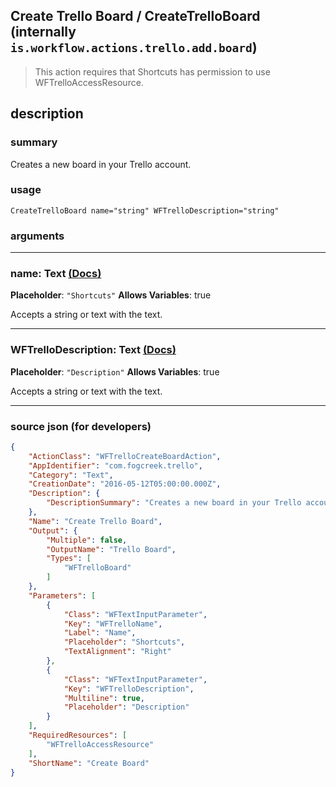 
## Create Trello Board / CreateTrelloBoard (internally `is.workflow.actions.trello.add.board`)

> This action requires that Shortcuts has permission to use WFTrelloAccessResource.


## description

### summary

Creates a new board in your Trello account.


### usage
```
CreateTrelloBoard name="string" WFTrelloDescription="string"
```

### arguments

---

### name: Text [(Docs)](https://pfgithub.github.io/shortcutslang/gettingstarted#text-field)
**Placeholder**: `"Shortcuts"`
**Allows Variables**: true



Accepts a string 
or text
with the text.

---

### WFTrelloDescription: Text [(Docs)](https://pfgithub.github.io/shortcutslang/gettingstarted#text-field)
**Placeholder**: `"Description"`
**Allows Variables**: true



Accepts a string 
or text
with the text.

---

### source json (for developers)

```json
{
	"ActionClass": "WFTrelloCreateBoardAction",
	"AppIdentifier": "com.fogcreek.trello",
	"Category": "Text",
	"CreationDate": "2016-05-12T05:00:00.000Z",
	"Description": {
		"DescriptionSummary": "Creates a new board in your Trello account."
	},
	"Name": "Create Trello Board",
	"Output": {
		"Multiple": false,
		"OutputName": "Trello Board",
		"Types": [
			"WFTrelloBoard"
		]
	},
	"Parameters": [
		{
			"Class": "WFTextInputParameter",
			"Key": "WFTrelloName",
			"Label": "Name",
			"Placeholder": "Shortcuts",
			"TextAlignment": "Right"
		},
		{
			"Class": "WFTextInputParameter",
			"Key": "WFTrelloDescription",
			"Multiline": true,
			"Placeholder": "Description"
		}
	],
	"RequiredResources": [
		"WFTrelloAccessResource"
	],
	"ShortName": "Create Board"
}
```
